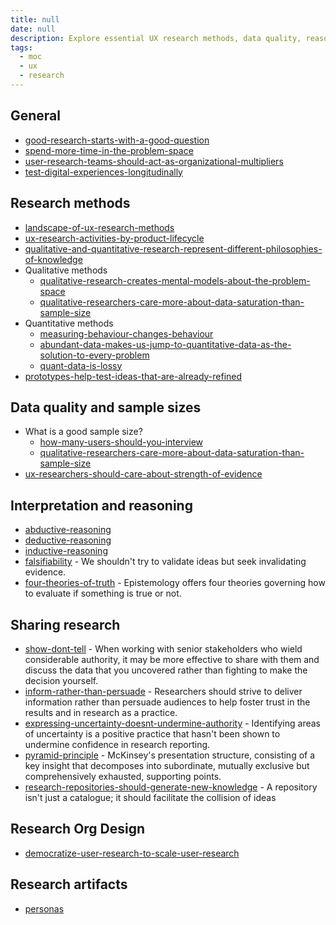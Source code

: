 ```yaml
---
title: null
date: null
description: Explore essential UX research methods, data quality, reasoning techniques, and effective ways to share insights to improve digital experiences and scale user research across organizations.
tags:
  - moc
  - ux
  - research
---
```


## General

- [good-research-starts-with-a-good-question]()
- [spend-more-time-in-the-problem-space]()
- [user-research-teams-should-act-as-organizational-multipliers]()
- [test-digital-experiences-longitudinally]()

## Research methods

- [landscape-of-ux-research-methods]()
- [ux-research-activities-by-product-lifecycle]()
- [qualitative-and-quantitative-research-represent-different-philosophies-of-knowledge]()
- Qualitative methods
  - [qualitative-research-creates-mental-models-about-the-problem-space]()
  - [qualitative-researchers-care-more-about-data-saturation-than-sample-size]()
- Quantitative methods
  - [measuring-behaviour-changes-behaviour]()
  - [abundant-data-makes-us-jump-to-quantitative-data-as-the-solution-to-every-problem]()
  - [quant-data-is-lossy]()
- [prototypes-help-test-ideas-that-are-already-refined]()

## Data quality and sample sizes

- What is a good sample size?
  - [how-many-users-should-you-interview]()
  - [qualitative-researchers-care-more-about-data-saturation-than-sample-size]()
- [ux-researchers-should-care-about-strength-of-evidence]()

## Interpretation and reasoning

- [abductive-reasoning]()
- [deductive-reasoning]()
- [inductive-reasoning]()
- [falsifiability]() - We shouldn't try to validate ideas but seek invalidating evidence.
- [four-theories-of-truth]() - Epistemology offers four theories governing how to evaluate if something is true or not.

## Sharing research

- [show-dont-tell]() - When working with senior stakeholders who wield considerable authority, it may be more effective to share with them and discuss the data that you uncovered rather than fighting to make the decision yourself.
- [inform-rather-than-persuade]() - Researchers should strive to deliver information rather than persuade audiences to help foster trust in the results and in research as a practice.
- [expressing-uncertainty-doesnt-undermine-authority]() - Identifying areas of uncertainty is a positive practice that hasn't been shown to undermine confidence in research reporting.
- [pyramid-principle]() - McKinsey's presentation structure, consisting of a key insight that decomposes into subordinate, mutually exclusive but comprehensively exhausted, supporting points.
- [research-repositories-should-generate-new-knowledge]() - A repository isn't just a catalogue; it should facilitate the collision of ideas

## Research Org Design

- [democratize-user-research-to-scale-user-research]()

## Research artifacts

- [personas]()
